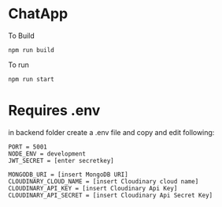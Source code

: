 # ChatApp
To Build
```
npm run build
```
To run
```
npm run start
```

# Requires .env
in backend folder create a .env file and copy and edit following:
```
PORT = 5001
NODE_ENV = development
JWT_SECRET = [enter secretkey]

MONGODB_URI = [insert MongoDB URI]
CLOUDINARY_CLOUD_NAME = [insert Cloudinary cloud name]
CLOUDINARY_API_KEY = [insert Cloudinary Api Key]
CLOUDINARY_API_SECRET = [insert Cloudinary Api Secret Key]
```

